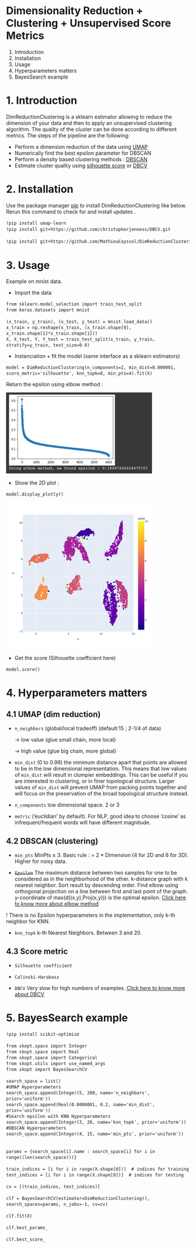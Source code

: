 # Dimensionality Reduction + Clustering + Unsupervised Score Metrics

1. Introduction
2. Installation
3. Usage
4. Hyperparameters matters
5. BayesSearch example

# 1. Introduction

DimReductionClustering is a sklearn estimator allowing to reduce the dimension of your data and then to apply an unsupervised clustering algorithm. The quality of the cluster can be done according to different metrics. The steps of the pipeline are the following: 

- Perform a dimension reduction of the data using [UMAP](https://umap-learn.readthedocs.io/en/latest/how_umap_works.html)
- Numerically find the best epsilon parameter for DBSCAN
- Perform a density based clustering methods : [DBSCAN](https://scikit-learn.org/stable/modules/generated/sklearn.cluster.DBSCAN.html)
- Estimate cluster quality using [silhouette score](https://scikit-learn.org/stable/modules/generated/sklearn.metrics.silhouette_score.html) or [DBCV](https://github.com/christopherjenness/DBCV)

# 2. Installation

Use the package manager [pip](https://pip.pypa.io/en/stable/) to install DimReductionClustering like below. 
Rerun this command to check for and install  updates .
```bash
!pip install umap-learn
!pip install git+https://github.com/christopherjenness/DBCV.git

!pip install git+https://github.com/MathieuCayssol/DimReductionClustering.git
```

# 3. Usage

Example on mnist data.


- Import the data
```
from sklearn.model_selection import train_test_split
from keras.datasets import mnist

(x_train, y_train), (x_test, y_test) = mnist.load_data()
x_train = np.reshape(x_train, (x_train.shape[0], x_train.shape[1]*x_train.shape[1]))
X, X_test, Y, Y_test = train_test_split(x_train, y_train, stratify=y_train, test_size=0.9)
```


- Instanciation + fit the model (same interface as a sklearn estimators)
```
model = DimReductionClustering(n_components=2, min_dist=0.000001, score_metric='silhouette', knn_topk=8, min_pts=4).fit(X)
```

Return the epsilon using elbow method :

<img src="/images/epsilon_elbow.png?raw=true" width="400">

- Show the 2D plot :
```
model.display_plotly()
```

<img src="/images/minist.png?raw=true" width="400">

- Get the score (Silhouette coefficient here)

```
model.score()
```

# 4. Hyperparameters matters

## 4.1 UMAP (dim reduction)

- `n_neighbors`  (global/local tradeoff) (default:15 ; 2-1/4 of data)
    
    → low value (glue small chain, more local) 
    
    → high value (glue big chain, more global)
    
- `min_dist` (0 to 0.99) the minimum distance apart that points are allowed to be in the low dimensional representation. This means that low values of `min_dist` will result in clumpier embeddings. This can be useful if you are interested in clustering, or in finer topological structure. Larger values of `min_dist` will prevent UMAP from packing points together and will focus on the preservation of the broad topological structure instead.
- `n_components` low dimensional space. 2 or 3
- `metric` (’euclidian’ by default). For NLP, good idea to choose ‘cosine’ as infrequent/frequent words will have different magnitude.


## 4.2 DBSCAN (clustering)

- `min_pts` MinPts ≥ 3. Basic rule : = 2 * Dimension  (4 for 2D and 6 for 3D). Higher for noisy data.
    
- ~~`Epsilon`~~ The maximum distance between two samples for one to be considered as in the neighborhood of the other. k-distance graph with k nearest neighbor. Sort result by descending order. Find elbow using orthogonal projection on a line between first and last point of the graph. y-coordinate of max(d((x,y),Proj(x,y))) is the optimal epsilon. [Click here to know more about elbow method](https://www.ccs.neu.edu/home/vip/teach/DMcourse/2_cluster_EM_mixt/notes_slides/revisitofrevisitDBSCAN.pdf)

! There is no Epsilon hyperparameters in the implementation, only k-th neighbor for KNN.

- `knn_topk` k-th Nearest Neighbors. Between 3 and 20.

## 4.3 Score metric

- `Silhouette coefficient`
    
- `Calinski-Harabasz`
    
- `DBCV` Very slow for high numbers of examples. [Click here to know more about DBCV](https://epubs.siam.org/doi/pdf/10.1137/1.9781611973440.96)


# 5. BayesSearch example

```
!pip install scikit-optimize

from skopt.space import Integer
from skopt.space import Real
from skopt.space import Categorical
from skopt.utils import use_named_args
from skopt import BayesSearchCV

search_space = list()
#UMAP Hyperparameters
search_space.append(Integer(5, 200, name='n_neighbors', prior='uniform'))
search_space.append(Real(0.0000001, 0.2, name='min_dist', prior='uniform'))
#Search epsilon with KNN Hyperparameters
search_space.append(Integer(3, 20, name='knn_topk', prior='uniform'))
#DBSCAN Hyperparameters
search_space.append(Integer(4, 15, name='min_pts', prior='uniform'))


params = {search_space[i].name : search_space[i] for i in range((len(search_space)))}

train_indices = [i for i in range(X.shape[0])]  # indices for training
test_indices = [i for i in range(X.shape[0])]  # indices for testing

cv = [(train_indices, test_indices)]

clf = BayesSearchCV(estimator=DimReductionClustering(), search_spaces=params, n_jobs=-1, cv=cv)

clf.fit(X)

clf.best_params_

clf.best_score_
```




